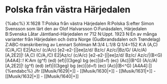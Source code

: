 # Polska från västra Härjedalen

{%abc%}
X:1628
T:Polska från västra Härjedalen
R:Polska
S:efter Simon Svensson som lärt den av Olof Halvarsson
O:Funäsdalen, Härjedalen
B:Svenska Låtar Jämtland-Härjedalen nr 712
N:Uppt. 1923
N:En av många varianter från Härjedalen och östra Norge (Gudbrandsdalen och Trøndelag)
Z:ABC-transkribering av Lennart Sohlman
M:3/4
L:1/8
Q:1/4=152
K:A
(A,C) (C/A,/C) E2|Az/c/ (c/A/c) [e2-e2-]|[ee]z/d/ Bz/c/ Az/c/|Bz/G/ (A/c/A) [A,2E2]|!
(A,C) (C/A,/C) E2|Az/c/ (c/A/c) [e2-e2-]|[ee]z/d/ Bz/c/ Az/c/|(B<G) [A4A4]::!
K:Am
(g^f) (ed) (ef)|((3geg) bg (ec)|(d=f) (ec) (Ac)|(B^G) (A/c/A) [A,2E2]|!
(g^f) (ed) (ef)|((3geg) bg (ec)|(d=f) (ec) (Ac)|(B<^G) [A4A4]:|]
{%endabc%}
Jfr [[Musik/1629|+]] - [[Musik/1630|+]] - [[Musik/1631|+]] - [[Musik/1632|+]] - [[Musik/1640|+]]
